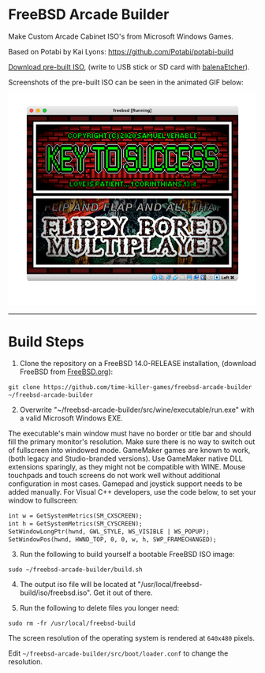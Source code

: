 # FreeBSD Arcade Builder

Make Custom Arcade Cabinet ISO's from Microsoft Windows Games.

Based on Potabi by Kai Lyons: https://github.com/Potabi/potabi-build

[Download pre-built ISO](https://drive.google.com/drive/folders/1Wy4dKiv4iAsebTv_V8W-aqdpFZwAZQ84?usp=share_link), (write to USB stick or SD card with [balenaEtcher](https://www.balena.io/etcher/)).

Screenshots of the pre-built ISO can be seen in the animated GIF below:

![slideshow.gif](https://github.com/time-killer-games/freebsd-arcade-builder/raw/main/slideshow.gif "slideshow")

---------------------------------------------------------------------

# Build Steps

1) Clone the repository on a FreeBSD 14.0-RELEASE installation, (download FreeBSD from [FreeBSD.org](https://www.freebsd.org/)):

```
git clone https://github.com/time-killer-games/freebsd-arcade-builder ~/freebsd-arcade-builder
```

2) Overwrite "~/freebsd-arcade-builder/src/wine/executable/run.exe" with a valid Microsoft Windows EXE. 

The executable's main window must have no border or title bar and should fill the primary monitor's resolution. Make sure there is no way to switch out of fullscreen into windowed mode. GameMaker games are known to work, (both legacy and Studio-branded versions). Use GameMaker native DLL extensions sparingly, as they might not be compatible with WINE. Mouse touchpads and touch screens do not work well without additional configuration in most cases. Gamepad and joystick support needs to be added manually. For Visual C++ developers, use the code below, to set your window to fullscreen: 

```
int w = GetSystemMetrics(SM_CXSCREEN);
int h = GetSystemMetrics(SM_CYSCREEN);
SetWindowLongPtr(hwnd, GWL_STYLE, WS_VISIBLE | WS_POPUP);
SetWindowPos(hwnd, HWND_TOP, 0, 0, w, h, SWP_FRAMECHANGED);
```

3) Run the following to build yourself a bootable FreeBSD ISO image:

```
sudo ~/freebsd-arcade-builder/build.sh
```

4) The output iso file will be located at "/usr/local/freebsd-build/iso/freebsd.iso". Get it out of there.

5) Run the following to delete files you longer need:

```
sudo rm -fr /usr/local/freebsd-build
```

The screen resolution of the operating system is rendered at `640x480` pixels. 

Edit `~/freebsd-arcade-builder/src/boot/loader.conf` to change the resolution.
